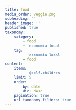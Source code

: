 ```yaml
---
title: food
media_order: veggie.png
subheading: ''
header_image: ''
published: true
taxonomy:
    category:
        - food
        - 'economia local'
    tag:
        - 'economia local'
        - food
content:
    items:
        - '@self.children'
    limit: 5
    order:
        by: date
        dir: desc
    pagination: true
    url_taxonomy_filters: true
---
```


[](veggie.png)
